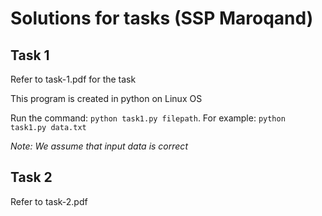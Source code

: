 # Solutions for tasks (SSP Maroqand)

## Task 1

Refer to task-1.pdf for the task

This program is created in python on Linux OS

Run the command: `python task1.py filepath`. For example: `python task1.py data.txt`

*Note: We assume that input data is correct*


## Task 2

Refer to task-2.pdf



